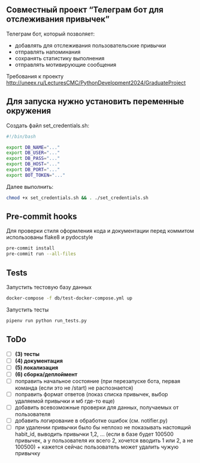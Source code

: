 ## Совместный проект “Телеграм бот для отслеживания привычек”

Телеграм бот, который позволяет:
- добавлять для отслеживания пользовательские привычки
- отправлять напоминания
- сохранять статистику выполнения
- отправлять мотивирующие сообщения

Требования к проекту
http://uneex.ru/LecturesCMC/PythonDevelopment2024/GraduateProject

## Для запуска нужно установить переменные окружения
Создать файл set_credentials.sh:
```bash
#!/bin/bash

export DB_NAME="..."
export DB_USER="..."
export DB_PASS="..."
export DB_HOST="..."
export DB_PORT="..."
export BOT_TOKEN="..."
```

Далее выполнить:
```bash
chmod +x set_credentials.sh && . ./set_credentials.sh
```

## Pre-commit hooks

Для проверки стиля оформления кода и документации перед коммитом использованы flake8 и pydocstyle

```bash
pre-commit install
pre-commit run --all-files
```

## Tests

Запустить тестовую базу данных
```bash
docker-compose -f db/test-docker-compose.yml up
```

Запустить тесты
```bash
pipenv run python run_tests.py
```

## ToDo
- [ ] **(3) тесты**
- [ ] **(4) документация**
- [ ] **(5) локализация**
- [ ] **(6) сборка/деплоймент**
- [ ] поправить начальное состояние (при перезапуске бота, первая команда (если это не /start) не распознается)
- [ ] поправить формат ответов (показ списка привычек, выбор удаляемой привычки и мб где-то еще)
- [ ] добавить всевозможные проверки для данных, получаемых от пользователя
- [ ] добавить логирование в обработке ошибок (см. notifier.py)
- [ ] при удалении привычки было бы неплохо не показывать настоящий habit_id, выводить привычки 1,2, ...  (если в базе будет 100500 привычек, а у пользователя их всего 2, хочется вводить 1 или 2, а не 100500) + кажется сейчас пользователь может удалить чужую привычку
